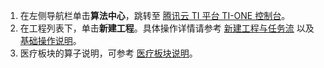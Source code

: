 1. 在左侧导航栏单击**算法中心**，跳转至 [腾讯云 TI 平台 TI-ONE 控制台](https://console.cloud.tencent.com/tione/project/list)。
2. 在工程列表下，单击**新建工程**。具体操作详情请参考 [新建工程与任务流](https://cloud.tencent.com/document/product/851/45660#.E6.96.B0.E5.BB.BA.E5.B7.A5.E7.A8.8B) 以及 [基础操作说明](https://cloud.tencent.com/document/product/851/45653)。
3. 医疗板块的算子说明，可参考 [医疗板块说明](https://cloud.tencent.com/document/product/851/51662)。
